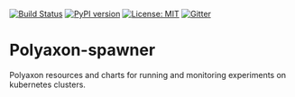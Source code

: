 [![Build Status](https://travis-ci.org/polyaxon/polyaxon-spawner.svg?branch=master)](https://travis-ci.org/polyaxon/polyaxon-spawner)
[![PyPI version](https://badge.fury.io/py/polyaxon-spawner.svg)](https://badge.fury.io/py/polyaxon-spawner)
[![License: MIT](https://img.shields.io/badge/License-MIT-yellow.svg)](LICENCE)
[![Gitter](https://img.shields.io/gitter/room/nwjs/nw.js.svg)](https://gitter.im/polyaxon/polyaxon)

# Polyaxon-spawner

Polyaxon resources and charts for running and monitoring experiments on kubernetes clusters.
